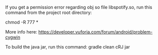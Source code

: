 If you get a permission error regarding obj so file libspotify.so, run this command from the project root directory:

chmod -R 777 *

More info here: https://developer.vuforia.com/forum/android/problem-cygwin



To build the java jar, run this command:
gradle clean cRJ jar